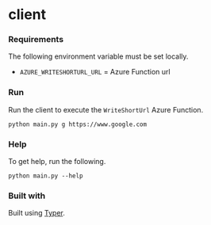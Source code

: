 # client

### Requirements

The following environment variable must be set locally.

- `AZURE_WRITESHORTURL_URL` = Azure Function url

### Run

Run the client to execute the `WriteShortUrl` Azure Function.

```
python main.py g https://www.google.com
```

### Help

To get help, run the following.

```
python main.py --help
```

### Built with

Built using [Typer](https://typer.tiangolo.com/).

